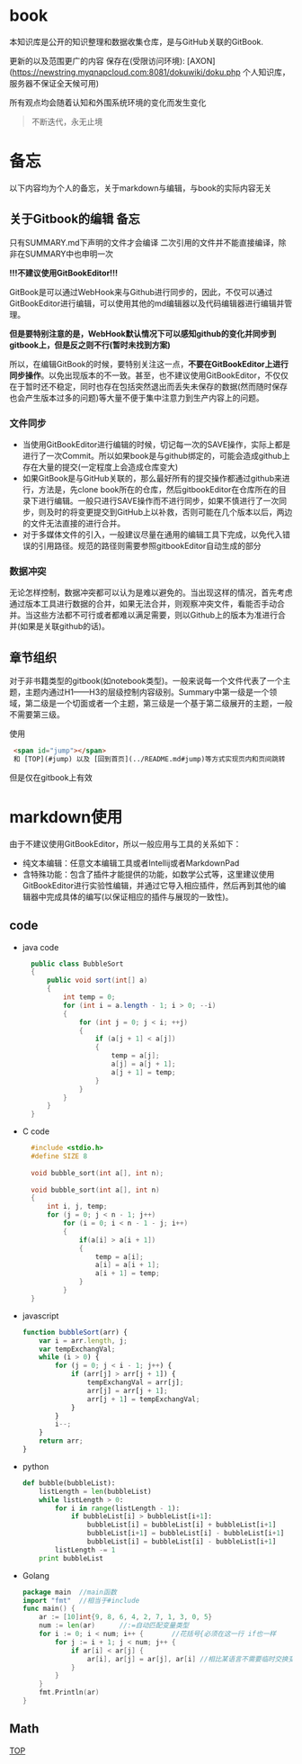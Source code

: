 <span id="jump"></span>
# book
本知识库是公开的知识整理和数据收集仓库，是与GitHub关联的GitBook.


更新的以及范围更广的内容 保存在(受限访问环境): [AXON](https://newstring.myqnapcloud.com:8081/dokuwiki/doku.php 个人知识库，服务器不保证全天候可用)


所有观点均会随着认知和外围系统环境的变化而发生变化

>不断迭代，永无止境


# 备忘
以下内容均为个人的备忘，关于markdown与编辑，与book的实际内容无关

## 关于Gitbook的编辑 备忘

只有SUMMARY.md下声明的文件才会编译 二次引用的文件并不能直接编译，除非在SUMMARY中也申明一次

**!!!不建议使用GitBookEditor!!!**

GitBook是可以通过WebHook来与Github进行同步的，因此，不仅可以通过GitBookEditor进行编辑，可以使用其他的md编辑器以及代码编辑器进行编辑并管理。

**但是要特别注意的是，WebHook默认情况下可以感知github的变化并同步到gitbook上，但是反之则不行\(暂时未找到方案\)**

所以，在编辑GitBook的时候，要特别关注这一点，**不要在GitBookEditor上进行同步操作**。以免出现版本的不一致。甚至，也不建议使用GitBookEditor，不仅仅在于暂时还不稳定，同时也存在包括突然退出而丢失未保存的数据\(然而随时保存也会产生版本过多的问题\)等大量不便于集中注意力到生产内容上的问题。

### 文件同步

* 当使用GitBookEditor进行编辑的时候，切记每一次的SAVE操作，实际上都是进行了一次Commit。所以如果book是与github绑定的，可能会造成github上存在大量的提交\(一定程度上会造成仓库变大\)
* 如果GitBook是与GitHub关联的，那么最好所有的提交操作都通过github来进行，方法是，先clone book所在的仓库，然后gitbookEditor在仓库所在的目录下进行编辑。一般只进行SAVE操作而不进行同步，如果不慎进行了一次同步，则及时的将变更提交到GitHub上以补救，否则可能在几个版本以后，两边的文件无法直接的进行合并。
* 对于多媒体文件的引入，一般建议尽量在通用的编辑工具下完成，以免代入错误的引用路径。规范的路径则需要参照gitbookEditor自动生成的部分

### 数据冲突

无论怎样控制，数据冲突都可以认为是难以避免的。当出现这样的情况，首先考虑通过版本工具进行数据的合并，如果无法合并，则观察冲突文件，看能否手动合并。当这些方法都不可行或者都难以满足需要，则以Github上的版本为准进行合并\(如果是关联github的话\)。

## 章节组织

对于非书籍类型的gitbook\(如notebook类型\)。一般来说每一个文件代表了一个主题，主题内通过H1——H3的层级控制内容级别。Summary中第一级是一个领域，第二级是一个切面或者一个主题，第三级是一个基于第二级展开的主题，一般不需要第三级。

使用
   ```html
    <span id="jump"></span>
    和 [TOP](#jump) 以及 [回到首页](../README.md#jump)等方式实现页内和页间跳转
   ```
但是仅在gitbook上有效

# markdown使用

由于不建议使用GitBookEditor，所以一般应用与工具的关系如下：

* 纯文本编辑：任意文本编辑工具或者Intellij或者MarkdownPad
* 含特殊功能：包含了插件才能提供的功能，如数学公式等，这里建议使用GitBookEditor进行实验性编辑，并通过它导入相应插件，然后再到其他的编辑器中完成具体的编写\(以保证相应的插件与展现的一致性\)。

## code

* java code
  ```java
    public class BubbleSort
    {
        public void sort(int[] a)
        {
            int temp = 0;
            for (int i = a.length - 1; i > 0; --i)
            {
                for (int j = 0; j < i; ++j)
                {
                    if (a[j + 1] < a[j])
                    {
                        temp = a[j];
                        a[j] = a[j + 1];
                        a[j + 1] = temp;
                    }
                }
            }
        }
    }
  ```
  
* C code

  ``` c
    #include <stdio.h>
    #define SIZE 8
     
    void bubble_sort(int a[], int n);
     
    void bubble_sort(int a[], int n)
    {
        int i, j, temp;
        for (j = 0; j < n - 1; j++)
            for (i = 0; i < n - 1 - j; i++)
            {
                if(a[i] > a[i + 1])
                {
                    temp = a[i];
                    a[i] = a[i + 1];
                    a[i + 1] = temp;
                }
            }
    }
  ```

* javascript
    ```javascript
    function bubbleSort(arr) {
        var i = arr.length, j;
        var tempExchangVal;
        while (i > 0) {
            for (j = 0; j < i - 1; j++) {
                if (arr[j] > arr[j + 1]) {
                    tempExchangVal = arr[j];
                    arr[j] = arr[j + 1];
                    arr[j + 1] = tempExchangVal;
                }
            }
            i--;
        }
        return arr;
    }
    ```
    
    
* python
    ```python
    def bubble(bubbleList):
        listLength = len(bubbleList)
        while listLength > 0:
            for i in range(listLength - 1):
                if bubbleList[i] > bubbleList[i+1]:
                    bubbleList[i] = bubbleList[i] + bubbleList[i+1]
                    bubbleList[i+1] = bubbleList[i] - bubbleList[i+1]
                    bubbleList[i] = bubbleList[i] - bubbleList[i+1]
            listLength -= 1
        print bubbleList
    ```
* Golang    
    ```go
    package main  //main函数
    import "fmt"  //相当于#include
    func main() {
        ar := [10]int{9, 8, 6, 4, 2, 7, 1, 3, 0, 5}
        num := len(ar)      //:=自动匹配变量类型
        for i := 0; i < num; i++ {       //花括号{必须在这一行 if也一样
            for j := i + 1; j < num; j++ {
                if ar[i] < ar[j] {
                    ar[i], ar[j] = ar[j], ar[i] //相比某语言不需要临时交换变量
                }
            }
        }
        fmt.Println(ar)
    }
    ```
## Math



[TOP](#jump)
